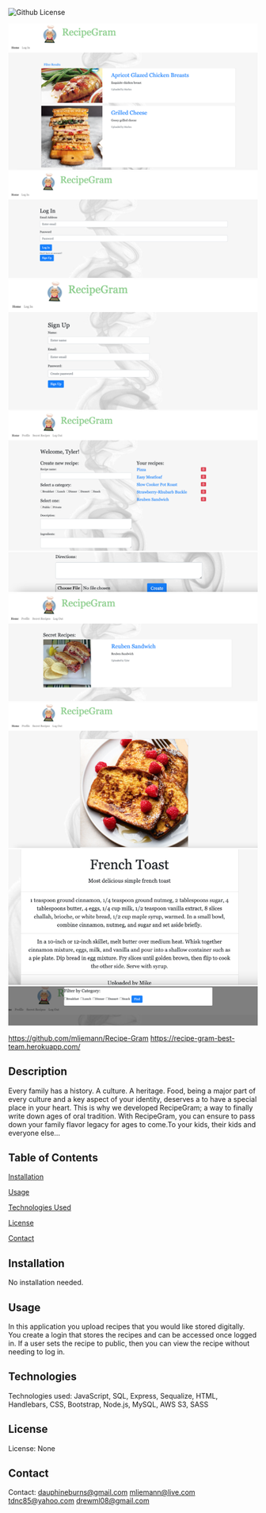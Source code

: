 ![Github License](https://img.shields.io/badge/license-none-blue.svg)

<img src="Assets/four.png">
<img src="Assets/five.png">
<img src="Assets/six.png">
<img src="Assets/seven.png">
<img src="Assets/eight.png">
<img src="Assets/nine.png">
<img src="Assets/ten.png">
<img src="Assets/eleven.png">
<img src="Assets/twelve.png">

https://github.com/mliemann/Recipe-Gram
https://recipe-gram-best-team.herokuapp.com/


## Description
Every family has a history. A culture. A heritage. Food, being a major part of every culture and a key aspect of your identity, deserves a to have a special place in your heart. This is why we developed RecipeGram; a way to finally write down ages of oral tradition. With RecipeGram, you can ensure to pass down your family flavor legacy for ages to come.To your kids, their kids and everyone else… 

## Table of Contents
[Installation](#installation)

[Usage](#usage)

[Technologies Used](#technologies)

[License](#license)

[Contact](#contact)

## Installation
No installation needed.

## Usage
In this application you upload recipes that you would like stored digitally. You create a login that stores the recipes and can be accessed once logged in. If a user sets the recipe to public, then you can view the recipe without needing to log in.

## Technologies
Technologies used: JavaScript, SQL, Express, Sequalize, HTML, Handlebars, CSS, Bootstrap, Node.js, MySQL, AWS S3, SASS

## License
License: None

## Contact
Contact: 
dauphineburns@gmail.com
mliemann@live.com
tdnc85@yahoo.com
drewml08@gmail.com
